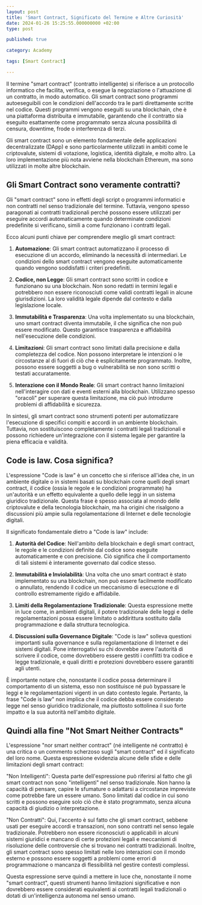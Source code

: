 ```yaml
---
layout: post
title: 'Smart Contract, Significato del Termine e Altre Curiosità'
date: 2024-01-26 15:25:55.000000000 +02:00
type: post

published: true

category: Academy

tags: [Smart Contract]

---
```

Il termine "smart contract" (contratto intelligente) si riferisce a un protocollo informatico che facilita, verifica, o esegue la negoziazione o l'attuazione di un contratto, in modo automatico. Gli smart contract sono programmi autoeseguibili con le condizioni dell'accordo tra le parti direttamente scritte nel codice. Questi programmi vengono eseguiti su una blockchain, che è una piattaforma distribuita e immutabile, garantendo che il contratto sia eseguito esattamente come programmato senza alcuna possibilità di censura, downtime, frode o interferenza di terzi.

Gli smart contract sono un elemento fondamentale delle applicazioni decentralizzate (DApp) e sono particolarmente utilizzati in ambiti come le criptovalute, sistemi di votazione, logistica, identità digitale, e molto altro. La loro implementazione più nota avviene nella blockchain Ethereum, ma sono utilizzati in molte altre blockchain.


## Gli Smart Contract sono veramente contratti? 

Gli "smart contract" sono in effetti degli script o programmi informatici e non contratti nel senso tradizionale del termine. Tuttavia, vengono spesso paragonati ai contratti tradizionali perché possono essere utilizzati per eseguire accordi automaticamente quando determinate condizioni predefinite si verificano, simili a come funzionano i contratti legali.

Ecco alcuni punti chiave per comprendere meglio gli smart contract:

1. **Automazione**: Gli smart contract automatizzano il processo di esecuzione di un accordo, eliminando la necessità di intermediari. Le condizioni dello smart contract vengono eseguite automaticamente quando vengono soddisfatti i criteri predefiniti.

2. **Codice, non Legge**: Gli smart contract sono scritti in codice e funzionano su una blockchain. Non sono redatti in termini legali e potrebbero non essere riconosciuti come validi contratti legali in alcune giurisdizioni. La loro validità legale dipende dal contesto e dalla legislazione locale.

3. **Immutabilità e Trasparenza**: Una volta implementato su una blockchain, uno smart contract diventa immutabile, il che significa che non può essere modificato. Questo garantisce trasparenza e affidabilità nell'esecuzione delle condizioni.

4. **Limitazioni**: Gli smart contract sono limitati dalla precisione e dalla completezza del codice. Non possono interpretare le intenzioni o le circostanze al di fuori di ciò che è esplicitamente programmato. Inoltre, possono essere soggetti a bug o vulnerabilità se non sono scritti o testati accuratamente.

5. **Interazione con il Mondo Reale**: Gli smart contract hanno limitazioni nell'interagire con dati e eventi esterni alla blockchain. Utilizzano spesso "oracoli" per superare questa limitazione, ma ciò può introdurre problemi di affidabilità e sicurezza.

In sintesi, gli smart contract sono strumenti potenti per automatizzare l'esecuzione di specifici compiti e accordi in un ambiente blockchain. Tuttavia, non sostituiscono completamente i contratti legali tradizionali e possono richiedere un'integrazione con il sistema legale per garantire la piena efficacia e validità.

## Code is law. Cosa significa?

L'espressione "Code is law" è un concetto che si riferisce all'idea che, in un ambiente digitale o in sistemi basati su blockchain come quelli degli smart contract, il codice (ossia le regole e le condizioni programmate) ha un'autorità e un effetto equivalente a quello delle leggi in un sistema giuridico tradizionale. Questa frase è spesso associata al mondo delle criptovalute e della tecnologia blockchain, ma ha origini che risalgono a discussioni più ampie sulla regolamentazione di Internet e delle tecnologie digitali.

Il significato fondamentale dietro a "Code is law" include:

1. **Autorità del Codice**: Nell'ambito della blockchain e degli smart contract, le regole e le condizioni definite dal codice sono eseguite automaticamente e con precisione. Ciò significa che il comportamento di tali sistemi è interamente governato dal codice stesso.

2. **Immutabilità e Inviolabilità**: Una volta che uno smart contract è stato implementato su una blockchain, non può essere facilmente modificato o annullato, rendendo il codice un meccanismo di esecuzione e di controllo estremamente rigido e affidabile.

3. **Limiti della Regolamentazione Tradizionale**: Questa espressione mette in luce come, in ambienti digitali, il potere tradizionale delle leggi e delle regolamentazioni possa essere limitato o addirittura sostituito dalla programmazione e dalla struttura tecnologica.

4. **Discussioni sulla Governance Digitale**: "Code is law" solleva questioni importanti sulla governance e sulla regolamentazione di Internet e dei sistemi digitali. Pone interrogativi su chi dovrebbe avere l'autorità di scrivere il codice, come dovrebbero essere gestiti i conflitti tra codice e legge tradizionale, e quali diritti e protezioni dovrebbero essere garantiti agli utenti.

È importante notare che, nonostante il codice possa determinare il comportamento di un sistema, esso non sostituisce né può bypassare le leggi e le regolamentazioni vigenti in un dato contesto legale. Pertanto, la frase "Code is law" non implica che il codice debba essere considerato legge nel senso giuridico tradizionale, ma piuttosto sottolinea il suo forte impatto e la sua autorità nell'ambito digitale.

## Quindi alla fine "Not Smart Neither Contracts"

L'espressione "nor smart neither contract" (né intelligente né contratto) è una critica o un commento scherzoso sugli "smart contract" ed il significato del loro nome. Questa espressione evidenzia alcune delle sfide e delle limitazioni degli smart contract:

"Non Intelligenti": Questa parte dell'espressione può riferirsi al fatto che gli smart contract non sono "intelligenti" nel senso tradizionale. Non hanno la capacità di pensare, capire le sfumature o adattarsi a circostanze impreviste come potrebbe fare un essere umano. Sono limitati dal codice in cui sono scritti e possono eseguire solo ciò che è stato programmato, senza alcuna capacità di giudizio o interpretazione.

"Non Contratti": Qui, l'accento è sul fatto che gli smart contract, sebbene usati per eseguire accordi e transazioni, non sono contratti nel senso legale tradizionale. Potrebbero non essere riconosciuti o applicabili in alcuni sistemi giuridici e mancano di certe protezioni legali e meccanismi di risoluzione delle controversie che si trovano nei contratti tradizionali. Inoltre, gli smart contract sono spesso limitati nelle loro interazioni con il mondo esterno e possono essere soggetti a problemi come errori di programmazione o mancanza di flessibilità nel gestire contesti complessi.

Questa espressione serve quindi a mettere in luce che, nonostante il nome "smart contract", questi strumenti hanno limitazioni significative e non dovrebbero essere considerati equivalenti ai contratti legali tradizionali o dotati di un'intelligenza autonoma nel senso umano.

